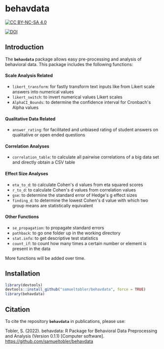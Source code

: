 # behavdata

[![CC BY-NC-SA 4.0](https://img.shields.io/badge/License-CC%20BY--NC--SA%204.0-lightgrey.svg)](http://creativecommons.org/licenses/by-nc-sa/4.0/)


[![DOI](https://zenodo.org/badge/DOI/10.5281/zenodo.6631102.svg)](https://doi.org/10.5281/zenodo.6631102)



## Introduction

The **`behavdata`** package allows easy pre-processing and analysis of behavioral data. This package includes the following functions:


#### Scale Analysis Related
-   `likert_transform`: for fastly transform text inputs like from Likert scale answers into numerical values
-   `likert_switch`: to invert numerical values Likert scales
-   `AlphaCI_Bounds`: to determine the confidence interval for Cronbach's Alpha values


#### Qualitative Data Related
-   `answer_rating`: for facilitated and unbiased rating of student answers on qualitative or open ended questions


#### Correlation Analyses
-   `correlation_table`: to calculate all pairwise correlations of a big data set and directly obtain a CSV table


#### Effect Size Analyses
-   `eta_to_d`: to calculate Cohen's d values from eta squared scores
-   `r_to_d`: to calculate Cohen's d values from correlation values
-   `gse`: to determine the standard error of Hedge's g effect sizes
-   `finding_d`: to determine the lowest Cohen's d value with which two group means are statistically equivalent


#### Other Functions
-   `se_propagation`: to propagate standard errors
-   `pathback`: to go one folder up in the working directory
-   `stat.info`: to get descriptive test statistics
-   `count_if`: to count how many times a certain number or element is present in the data


More functions will be added over time.

## Installation

``` r
library(devtools)
devtools::install_github("samueltobler/behavdata", force = TRUE)
library(behavdata)
```

## Citation

To cite the repository **`behavdata`** in publications, please use:

Tobler, S. (2022). behavdata: R Package for Behavioral Data Preprocessing and Analysis (Version 0.1.1) [Computer software]. https://github.com/samueltobler/behavdata
